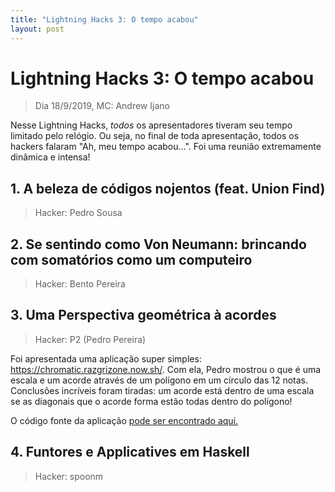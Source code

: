 ```yaml
---
title: "Lightning Hacks 3: O tempo acabou"
layout: post
---
```


# Lightning Hacks 3: O tempo acabou
> Dia 18/9/2019, MC: Andrew Ijano

Nesse Lightning Hacks, _todos_ os apresentadores tiveram seu tempo limitado pelo relógio.
Ou seja, no final de toda apresentação, todos os hackers falaram "Ah, meu tempo acabou...".
Foi uma reunião extremamente dinâmica e intensa!

## 1. A beleza de códigos nojentos (feat. Union Find)
> Hacker: Pedro Sousa

## 2. Se sentindo como Von Neumann: brincando com somatórios como um computeiro
> Hacker: Bento Pereira

## 3. Uma Perspectiva geométrica à acordes
> Hacker: P2 (Pedro Pereira)

Foi apresentada uma aplicação super simples: <https://chromatic.razgrizone.now.sh/>.
Com ela, Pedro mostrou o que é uma escala e um acorde através de um polígono em um círculo das 12 notas.
Conclusões incríveis foram tiradas: um acorde está dentro de uma escala se as diagonais que o acorde forma
estão todas dentro do polígono!

O código fonte da aplicação [pode ser encontrado aqui.](https://github.com/pedro823/chromatic)

## 4. Funtores e Applicatives em Haskell
> Hacker: spoonm